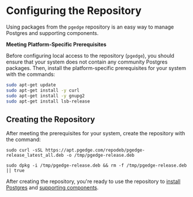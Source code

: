 # Configuring the Repository

Using packages from the `pgedge` repository is an easy way to manage Postgres and supporting components.

**Meeting Platform-Specific Prerequisites**

Before configuring local access to the repository (`pgedge`), you should ensure that your system does not contain any community Postgres packages.  Then, install the platform-specific prerequisites for your system with the commands:

```bash
sudo apt-get update
sudo apt-get install -y curl
sudo apt-get install -y gnupg2
sudo apt-get install lsb-release
```

## Creating the Repository

After meeting the prerequisites for your system, create the repository with the command:

`sudo curl -sSL https://apt.pgedge.com/repodeb/pgedge-release_latest_all.deb -o /tmp/pgedge-release.deb`

`sudo dpkg -i /tmp/pgedge-release.deb && rm -f /tmp/pgedge-release.deb || true` 

After creating the repository, you're ready to use the repository to [install Postgres](./installing.md) and [supporting components](./components.md).